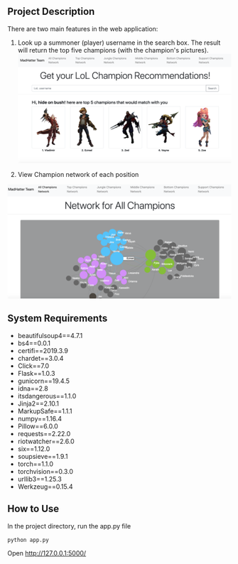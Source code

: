 ## Project Description 
There are two main features in the web application:
 1. Look up a summoner (player) username in the search box. The result will return the top five champions (with the champion's pictures). 
 ![Recommendation](./resources/recommender.png)
 
 2. View Champion network of each position
 
 ![Champion Map](./resources/champion_map.png)


## System Requirements
- beautifulsoup4==4.7.1
- bs4==0.0.1
- certifi==2019.3.9
- chardet==3.0.4
- Click==7.0
- Flask==1.0.3
- gunicorn==19.4.5
- idna==2.8
- itsdangerous==1.1.0
- Jinja2==2.10.1
- MarkupSafe==1.1.1
- numpy==1.16.4
- Pillow==6.0.0
- requests==2.22.0
- riotwatcher==2.6.0
- six==1.12.0
- soupsieve==1.9.1
- torch==1.1.0
- torchvision==0.3.0
- urllib3==1.25.3
- Werkzeug==0.15.4

## How to Use

In the project directory, run the app.py file 

```
python app.py

```
Open http://127.0.0.1:5000/
